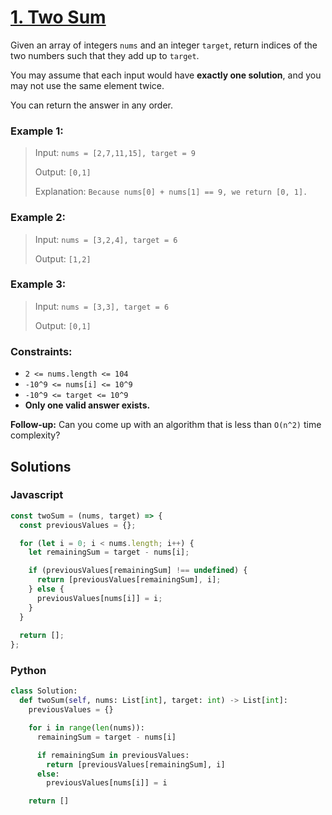 # [1. Two Sum](https://leetcode.com/problems/two-sum/description/)

Given an array of integers `nums` and an integer `target`, return indices of the two numbers such that they add up to `target`.

You may assume that each input would have **exactly one solution**, and you may not use the same element twice.

You can return the answer in any order.


### Example 1:
> Input: `nums = [2,7,11,15], target = 9`
>
> Output: `[0,1]`
>
> Explanation: `Because nums[0] + nums[1] == 9, we return [0, 1].`


### Example 2:
> Input: `nums = [3,2,4], target = 6`
>
> Output: `[1,2]`


### Example 3:
> Input: `nums = [3,3], target = 6`
>
> Output: `[0,1]`


### Constraints:
- `2 <= nums.length <= 104`
- `-10^9 <= nums[i] <= 10^9`
- `-10^9 <= target <= 10^9`
- **Only one valid answer exists.**
 

**Follow-up:** Can you come up with an algorithm that is less than `O(n^2)` time complexity?



## Solutions

### Javascript
```javascript
const twoSum = (nums, target) => {
  const previousValues = {};

  for (let i = 0; i < nums.length; i++) {
    let remainingSum = target - nums[i];

    if (previousValues[remainingSum] !== undefined) {
      return [previousValues[remainingSum], i];
    } else {
      previousValues[nums[i]] = i;
    }
  }
  
  return [];
};

```

### Python
```python
class Solution:
  def twoSum(self, nums: List[int], target: int) -> List[int]:
    previousValues = {}

    for i in range(len(nums)):
      remainingSum = target - nums[i]

      if remainingSum in previousValues:
        return [previousValues[remainingSum], i]
      else:
        previousValues[nums[i]] = i

    return []
```
